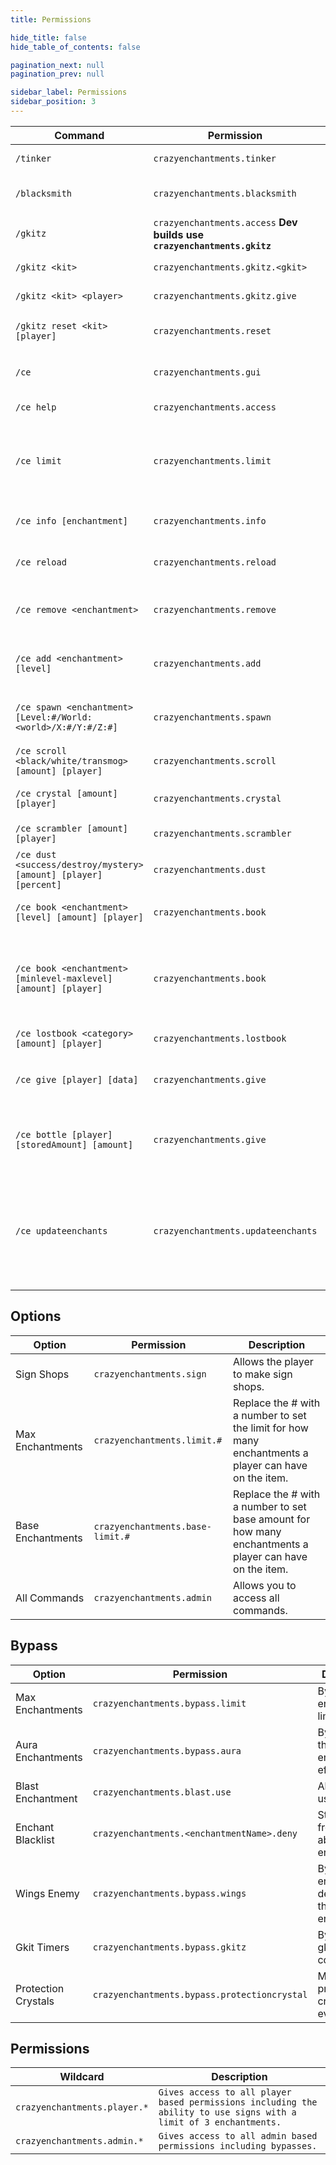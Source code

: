 ```yaml
---
title: Permissions

hide_title: false
hide_table_of_contents: false

pagination_next: null
pagination_prev: null

sidebar_label: Permissions
sidebar_position: 3
---
```

| Command                                                          | Permission                                                              | Description                                                                                          |
|------------------------------------------------------------------|-------------------------------------------------------------------------|------------------------------------------------------------------------------------------------------|
| `/tinker`                                                        | `crazyenchantments.tinker`                                              | Opens up the Tinkerer GUI.                                                                           |
| `/blacksmith`                                                    | `crazyenchantments.blacksmith`                                          | Opens up the Black Smith GUI.                                                                        |
| `/gkitz`                                                         | `crazyenchantments.access` **Dev builds use `crazyenchantments.gkitz`** | Open the GKitz GUI.                                                                                  |
| `/gkitz <kit>`                                                   | `crazyenchantments.gkitz.<gkit>`                                        | Gives you a gkit.                                                                                    |
| `/gkitz <kit> <player>`                                          | `crazyenchantments.gkitz.give`                                          | Gives another player a gkit.                                                                         |
| `/gkitz reset <kit> [player]`                                    | `crazyenchantments.reset`                                               | Reset a players gkit cooldown.                                                                       |
| `/ce`                                                            | `crazyenchantments.gui`                                                 | Opens the main menu GUI.                                                                             |
| `/ce help`                                                       | `crazyenchantments.access`                                              | Shows all CE commands.                                                                               |
| `/ce limit`                                                      | `crazyenchantments.limit`                                               | Gives information on the players current enchantment limit.                                          |
| `/ce info [enchantment]`                                         | `crazyenchantments.info`                                                | Shows info on all enchantments.                                                                      |
| `/ce reload`                                                     | `crazyenchantments.reload`                                              | Reloads all the configuration files.                                                                 |
| `/ce remove <enchantment>`                                       | `crazyenchantments.remove`                                              | Removes an enchantment from the item in your hand.                                                   |
| `/ce add <enchantment> [level]`                                  | `crazyenchantments.add`                                                 | Adds an enchantment to the item in your hand.                                                        |
| `/ce spawn <enchantment> [Level:#/World:<world>/X:#/Y:#/Z:#]`    | `crazyenchantments.spawn`                                               | Drops an enchantment book where you tell it to.                                                      |
| `/ce scroll <black/white/transmog> [amount] [player]`            | `crazyenchantments.scroll`                                              | Give a player scrolls.                                                                               |
| `/ce crystal [amount] [player]`                                  | `crazyenchantments.crystal`                                             | Give a player protection crystals.                                                                   |
| `/ce scrambler [amount] [player]`                                | `crazyenchantments.scrambler`                                           | Give a player scramblers.                                                                            |
| `/ce dust <success/destroy/mystery> [amount] [player] [percent]` | `crazyenchantments.dust`                                                | Give a player a some magical dust.                                                                   |
| `/ce book <enchantment> [level] [amount] [player]`               | `crazyenchantments.book`                                                | Give a player enchantment books.                                                                     |
| `/ce book <enchantment> [minlevel-maxlevel] [amount] [player]`   | `crazyenchantments.book`                                                | Gives a player an enchantment book with a random level from a set range.                             |
| `/ce lostbook <category> [amount] [player]`                      | `crazyenchantments.lostbook`                                            | Give a player lost books.                                                                            |
| `/ce give [player] [data]`                                       | `crazyenchantments.give`                                                | Give a player and item with crazy enchantments.                                                      |
| `/ce bottle [player] [storedAmount] [amount]`                    | `crazyenchantments.give`                                                | Give a player a bottle with the specified amount stored.                                             |
| `/ce updateenchants`                                             | `crazyenchantments.updateenchants`                                      | Iterates through the lore of the item in your main hand and updates how the enchantments are stored. |

## Options
| Option            | Permission                       | Description                                                                                             |
|-------------------|----------------------------------|---------------------------------------------------------------------------------------------------------|
| Sign Shops        | `crazyenchantments.sign`         | Allows the player to make sign shops.                                                                   |
| Max Enchantments  | `crazyenchantments.limit.#`      | Replace the # with a number to set the limit for how many enchantments a player can have on the item.   |
| Base Enchantments | `crazyenchantments.base-limit.#` | Replace the # with a number to set base amount for how many enchantments a player can have on the item. |
| All Commands      | `crazyenchantments.admin`        | Allows you to access all commands.                                                                      |

## Bypass
| Option              | Permission                                   | Description                                           |
|---------------------|----------------------------------------------|-------------------------------------------------------|
| Max Enchantments    | `crazyenchantments.bypass.limit`             | Bypasses the enchantment limit.                       |
| Aura Enchantments   | `crazyenchantments.bypass.aura`              | Bypass all the aura enchantment effects.              |
| Blast Enchantment   | `crazyenchantments.blast.use`                | Allows you to use Blast.                              |
| Enchant Blacklist   | `crazyenchantments.<enchantmentName>.deny`   | Stops players from being able to use enchants.        |
| Wings Enemy         | `crazyenchantments.bypass.wings`             | Bypass the enemy detection for the wings enchantment. |
| Gkit Timers         | `crazyenchantments.bypass.gkitz`             | Bypass the gkit cooldowns.                            |
| Protection Crystals | `crazyenchantments.bypass.protectioncrystal` | Make protection crystals work every time.             |

## Permissions
| Wildcard                     | Description                                                                                                       |
|------------------------------|-------------------------------------------------------------------------------------------------------------------|
| `crazyenchantments.player.*` | `Gives access to all player based permissions including the ability to use signs with a limit of 3 enchantments.` |
| `crazyenchantments.admin.*`  | `Gives access to all admin based permissions including bypasses.`                                                 |
